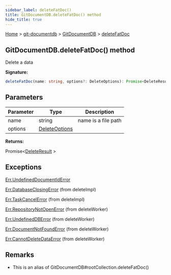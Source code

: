 ```yaml
---
sidebar_label: deleteFatDoc()
title: GitDocumentDB.deleteFatDoc() method
hide_title: true
---
```


[Home](./index.md) &gt; [git-documentdb](./git-documentdb.md) &gt; [GitDocumentDB](./git-documentdb.gitdocumentdb.md) &gt; [deleteFatDoc](./git-documentdb.gitdocumentdb.deletefatdoc.md)

## GitDocumentDB.deleteFatDoc() method

Delete a data

<b>Signature:</b>

```typescript
deleteFatDoc(name: string, options?: DeleteOptions): Promise<DeleteResult>;
```

## Parameters

|  Parameter | Type | Description |
|  --- | --- | --- |
|  name | string | name is a file path |
|  options | [DeleteOptions](./git-documentdb.deleteoptions.md) |  |

<b>Returns:</b>

Promise&lt;[DeleteResult](./git-documentdb.deleteresult.md) &gt;

## Exceptions

[Err.UndefinedDocumentIdError](./git-documentdb.err.undefineddocumentiderror.md)

[Err.DatabaseClosingError](./git-documentdb.err.databaseclosingerror.md) (from deleteImpl)

[Err.TaskCancelError](./git-documentdb.err.taskcancelerror.md) (from deleteImpl)

[Err.RepositoryNotOpenError](./git-documentdb.err.repositorynotopenerror.md) (from deleteWorker)

[Err.UndefinedDBError](./git-documentdb.err.undefineddberror.md) (from deleteWorker)

[Err.DocumentNotFoundError](./git-documentdb.err.documentnotfounderror.md) (from deleteWorker)

[Err.CannotDeleteDataError](./git-documentdb.err.cannotdeletedataerror.md) (from deleteWorker)

## Remarks

- This is an alias of GitDocumentDB\#rootCollection.deleteFatDoc()

